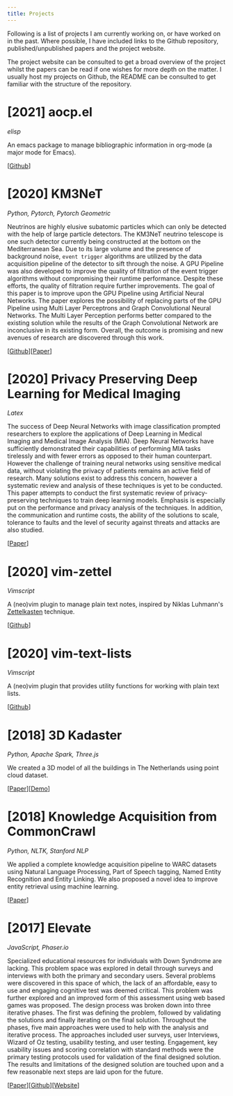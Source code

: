 ```yaml
---
title: Projects
---
```


Following is a list of projects I am currently working on, or have
worked on in the past. Where possible, I have included links to the
Github repository, published/unpublished papers and the project
website.

The project website can be consulted to get a broad overview of the
project whilst the papers can be read if one wishes for more depth on
the matter. I usually host my projects on Github, the README can be
consulted to get familiar with the structure of the repository.

# [2021] aocp.el

*elisp*

An emacs package to manage bibliographic information in org-mode (a
major mode for Emacs).

[[Github](https://github.com/arumoy-shome/aocp.el)]

# [2020] KM3NeT

*Python, Pytorch, Pytorch Geometric*

Neutrinos are highly elusive subatomic particles which can only be
detected with the help of large particle detectors. The KM3NeT
neutrino telescope is one such detector currently being constructed at
the bottom on the Mediterranean Sea. Due to its large volume and the
presence of background noise, `event trigger` algorithms are utilized
by the data acquisition pipeline of the detector to sift through the
noise. A GPU Pipeline was also developed to improve the quality of
filtration of the event trigger algorithms without compromising their
runtime performance. Despite these efforts, the quality of filtration
require further improvements. The goal of this paper is to improve
upon the GPU Pipeline using Artificial Neural Networks. The paper
explores the possibility of replacing parts of the GPU Pipeline using
Multi Layer Perceptrons and Graph Convolutional Neural Networks. The
Multi Layer Perception performs better compared to the existing
solution while the results of the Graph Convolutional Network are
inconclusive in its existing form. Overall, the outcome is promising
and new avenues of research are discovered through this work.

[[Github](https://github.com/arumoy-shome/km3net)][[Paper](assets/pdf/km3net.pdf)]

# [2020] Privacy Preserving Deep Learning for Medical Imaging

*Latex*

The success of Deep Neural Networks with image classification prompted
researchers to explore the applications of Deep Learning in Medical
Imaging and Medical Image Analysis (MIA). Deep Neural Networks have
sufficiently demonstrated their capabilities of performing MIA tasks
tirelessly and with fewer errors as opposed to their human
counterpart. However the challenge of training neural networks using
sensitive medical data, without violating the privacy of patients
remains an active field of research. Many solutions exist to address
this concern, however a systematic review and analysis of these
techniques is yet to be conducted. This paper attempts to conduct the
first systematic review of privacy-preserving techniques to train deep
learning models. Emphasis is especially put on the performance and
privacy analysis of the techniques. In addition, the communication and
runtime costs, the ability of the solutions to scale, tolerance to
faults and the level of security against threats and attacks are also
studied.

[[Paper](assets/pdf/ppdl.pdf)]

# [2020] vim-zettel

*Vimscript*

A (neo)vim plugin to manage plain text notes, inspired by Niklas
Luhmann's [Zettelkasten](https://en.wikipedia.org/wiki/Zettelkasten)
technique.

[[Github](https://github.com/arumoy-shome/vim-zettel/)]

# [2020] vim-text-lists

*Vimscript*

A (neo)vim plugin that provides utility functions for working with
plain text lists.

[[Github](https://github.com/arumoy-shome/vim-text-lists)]

# [2018] 3D Kadaster

*Python, Apache Spark, Three.js*

We created a 3D model of all the buildings in The Netherlands using
point cloud dataset.

[[Paper](assets/pdf/kadaster.pdf)][[Demo](https://arumoy.me/3d-kadaster)]

# [2018] Knowledge Acquisition from CommonCrawl

*Python, NLTK, Stanford NLP*

We applied a complete knowledge acquisition pipeline to WARC datasets
using Natural Language Processing, Part of Speech tagging, Named
Entity Recognition and Entity Linking. We also proposed a novel idea
to improve entity retrieval using machine learning.

[[Paper](assets/pdf/wdp.pdf)]

# [2017] Elevate

*JavaScript, Phaser.io*

Specialized educational resources for individuals with Down Syndrome
are lacking. This problem space was explored in detail through surveys
and interviews with both the primary and secondary users. Several
problems were discovered in this space of which, the lack of an
affordable, easy to use and engaging cognitive test was deemed
critical. This problem was further explored and an improved form of
this assessment using web based games was proposed. The design process
was broken down into three iterative phases. The first was defining
the problem, followed by validating the solutions and finally
iterating on the final solution. Throughout the phases, five main
approaches were used to help with the analysis and iterative process.
The approaches included user surveys, user Interviews, Wizard of Oz
testing, usability testing, and user testing. Engagement, key
usability issues and scoring correlation with standard methods were
the primary testing protocols used for validation of the final
designed solution. The results and limitations of the designed
solution are touched upon and a few reasonable next steps are laid
upon for the future.

[[Paper](assets/pdf/elevate.pdf)][[Github](https://github.com/arumoy-shome/elevate)][[Website](https://arumoy.me/elevate)]
